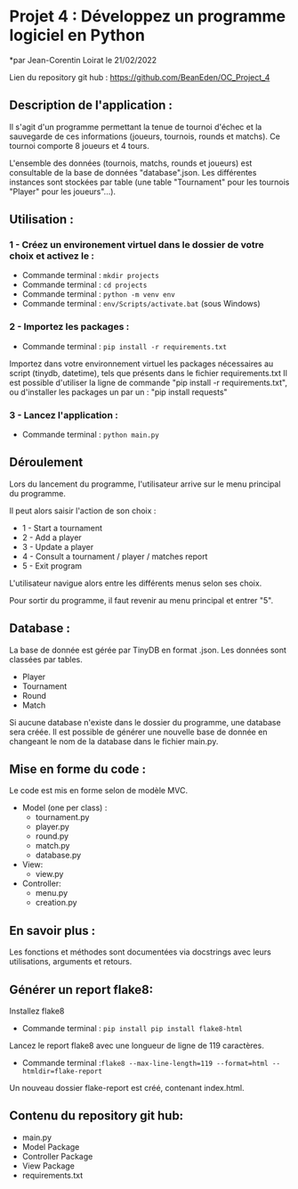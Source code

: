 # Projet 4 : Développez un programme logiciel en Python
*par Jean-Corentin Loirat
le 21/02/2022

Lien du repository git hub : https://github.com/BeanEden/OC_Project_4

## Description de l'application :
Il s'agit d'un programme permettant la tenue de tournoi d'échec et la sauvegarde de ces informations (joueurs, tournois, rounds et matchs).
Ce tournoi comporte 8 joueurs et 4 tours.

L'ensemble des données (tournois, matchs, rounds et joueurs) est consultable de la base de données "database".json.
Les différentes instances sont stockées par table (une table "Tournament" pour les tournois "Player" pour les joueurs"...).


## Utilisation :

### 1 - Créez un environement virtuel dans le dossier de votre choix et activez le :
* Commande terminal : `mkdir projects`
* Commande terminal : `cd projects`
* Commande terminal : `python -m venv env`
* Commande terminal : `env/Scripts/activate.bat` (sous Windows)

### 2 - Importez les packages :
* Commande terminal : `pip install -r requirements.txt`

Importez dans votre environnement virtuel les packages nécessaires au script (tinydb, datetime), tels que présents dans le fichier requirements.txt
Il est possible d'utiliser la ligne de commande "pip install -r requirements.txt",
ou d'installer les packages un par un : "pip install requests"

### 3 - Lancez l'application : 
* Commande terminal : `python main.py`


## Déroulement
Lors du lancement du programme, l'utilisateur arrive sur le menu principal du programme.

Il peut alors saisir l'action de son choix :
* 1 - Start a tournament
* 2 - Add a player
* 3 - Update a player
* 4 - Consult a tournament / player / matches report
* 5 - Exit program

L'utilisateur navigue alors entre les différents menus selon ses choix.

Pour sortir du programme, il faut revenir au menu principal et entrer "5".

  

## Database :
La base de donnée est gérée par TinyDB en format .json.
Les données sont classées par tables.
* Player
* Tournament
* Round
* Match

Si aucune database n'existe dans le dossier du programme, une database sera créée.
Il est possible de générer une nouvelle base de donnée en changeant le nom de la database dans le fichier main.py.

## Mise en forme du code :
Le code est mis en forme selon de modèle MVC.

* Model (one per class) :
  * tournament.py 
  * player.py 
  * round.py 
  * match.py 
  * database.py
* View:
  * view.py
* Controller:
  * menu.py
  * creation.py

## En savoir plus :
Les fonctions et méthodes sont documentées via docstrings avec leurs utilisations, arguments et retours.


## Générer un report flake8:
Installez flake8

* Commande terminal : `pip install pip install flake8-html`

Lancez le report flake8 avec une longueur de ligne de 119 caractères.
* Commande terminal :`flake8 --max-line-length=119 --format=html --htmldir=flake-report`

Un nouveau dossier flake-report est créé, contenant index.html.

## Contenu du repository git hub: 
* main.py
* Model Package
* Controller Package
* View Package
* requirements.txt

